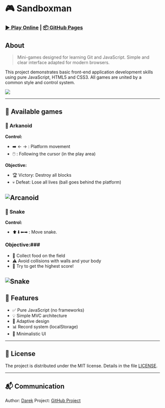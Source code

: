 # 🎮 Sandboxman

### [▶️ Play Online](https://thedarek497.github.io/codecraft/ ) | [📦 GitHub Pages](https://github.com/thedarek497/codecraft )

## About
> Mini-games designed for learning Git and JavaScript. Simple and clear interface adapted for modern browsers.

This project demonstrates basic front-end application development skills using pure JavaScript, HTML5 and CSS3. All games are united by a common style and control system.

[![](https://user-images.githubusercontent.com/42811020/55632138-50a87500-57c2-11e9-8d7f-dbba619e11a3.png )](https://thedarek497.github.io/codecraft/ )

---

## 🎯 Available games

### 🏓 Arkanoid
**Control:**
- ➡️ ← → : Platform movement
- 🖱️ : Following the cursor (in the play area)

**Objective:**
- 🏆 Victory: Destroy all blocks
- 💀 Defeat: Lose all lives (ball goes behind the platform)
  
![Arcanoid](https://user-images.githubusercontent.com/42811020/55243900-26e6cf80-5251-11e9-92b2-1654b8f8a239.PNG)
---

### 🐍 Snake
**Control:**
- ⬆⬇⬅➡ : Move snake.

### Objective:###
- 🍎 Collect food on the field
- ⚠️ Avoid collisions with walls and your body
- 🏅 Try to get the highest score!
  
![Snake](https://user-images.githubusercontent.com/42811020/55632093-34a4d380-57c2-11e9-91fb-2a6c3e703b6a.png)
---

## 🔧 Features
- ✅ Pure JavaScript (no frameworks)
- 💡 Simple MVC architecture
- 📱 Adaptive design
- 📊 Record system (localStorage)
- 🎨 Minimalistic UI
---

## 📄 License
The project is distributed under the MIT license. Details in the file [LICENSE](LICENSE).

---

## 📬 Communication
Author: [Darek](https://github.com/thedarek497 ) 
Project: [GitHub Project](https://github.com/thedarek497/codecraft )
